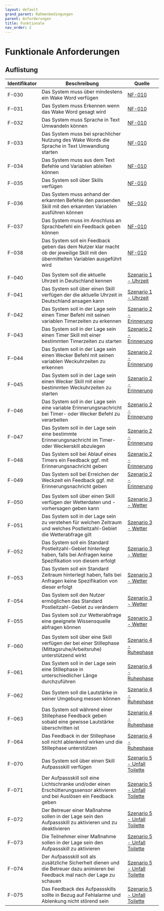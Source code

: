 ```yaml
---
layout: default
grand_parent: Rahmenbedingungen
parent: Anforderungen
title: Funktionale
nav_order: 2
---
```



# Funktionale Anforderungen 

## Auflistung

| Identifikator | Beschreibung                                                                                                                        | Quelle                                                                                                           |
| ------------- | ----------------------------------------------------------------------------------------------------------------------------------- | ---------------------------------------------------------------------------------------------------------------- |
| F-030         | Das System muss über mindestens ein Wake Word verfügen                                                                                         | [NF-010](/pages/rahmenbedingung/anforderungen/nicht-funktionale#nichtfunktionale-anforderungen)                                                                                                           |
| F-031         | Das System muss Erkennen wenn das Wake Word gesagt wird                                                                             | [NF-010](/pages/rahmenbedingung/anforderungen/nicht-funktionale#nichtfunktionale-anforderungen)                                                                                                           |
| F-032         | Das System muss Sprache in Text Umwandeln können                                                                                    | [NF-010](/pages/rahmenbedingung/anforderungen/nicht-funktionale#nichtfunktionale-anforderungen)                                                                                                           |
| F-033         | Das System muss bei sprachlicher Nutzung des Wake Words die Sprache in Text Umwandlung starten                                      | [NF-010](/pages/rahmenbedingung/anforderungen/nicht-funktionale#nichtfunktionale-anforderungen)                                                                                                           |
| F-034         | Das System muss aus dem Text Befehle und Variablen ableiten können                                                                  | [NF-010](/pages/rahmenbedingung/anforderungen/nicht-funktionale#nichtfunktionale-anforderungen)                                                                                                           |
| F-035         | Das System soll über Skills verfügen                                                                                                | [NF-010](/pages/rahmenbedingung/anforderungen/nicht-funktionale#nichtfunktionale-anforderungen)                                                                                                           |
| F-036         | Das System muss anhand der erkannten Befehle den passenden Skill mit den erkannten Variablen ausführen können                       | [NF-010](/pages/rahmenbedingung/anforderungen/nicht-funktionale#nichtfunktionale-anforderungen)                                                                                                           |
| F-037         | Das System muss im Anschluss an Sprachbefehl ein Feedback geben können                                                              | [NF-010](/pages/rahmenbedingung/anforderungen/nicht-funktionale#nichtfunktionale-anforderungen)                                                                                                           |
| F-038         | Das System soll ein Feedback geben das dem Nutzer klar macht ob der jeweilige Skill mit den übermittelten Variablen ausgeführt wird | [NF-010](/pages/rahmenbedingung/anforderungen/nicht-funktionale#nichtfunktionale-anforderungen)                                                                                                           |
|          |                                                                                                                                     |                                                                                                                  |
| F-040         | Das System soll die aktuelle Uhrzeit in Deutschland kennen                                                                          | [Szenario 1 - Uhrzeit](/pages/vorbereitung/szenarien/pages/uhrzeit)                                                                  |
| F-041         | Das System soll über einen Skill verfügen der die aktuelle Uhrzeit in Deutschland ansagen kann                                      | [Szenario 1 - Uhrzeit](/pages/vorbereitung/szenarien/pages/uhrzeit)                                                                  |
| F-042         | Das System soll in der Lage sein einen Timer Befehl mit seinen variablen Timerzeiten zu erkennen                                    | [Szenario 2 - Erinnerung](/pages/vorbereitung/szenarien/pages/erinnerung)                                                               |
| F-043         | Das System soll in der Lage sein einen Timer Skill mit einer bestimmten Timerzeiten zu starten                                      | [Szenario 2 - Erinnerung](/pages/vorbereitung/szenarien/pages/erinnerung)                                                               |
| F-044         | Das System soll in der Lage sein einen Wecker Befehl mit seinen variablen Weckuhrzeiten zu erkennen                                 | [Szenario 2 - Erinnerung](/pages/vorbereitung/szenarien/pages/erinnerung)                                                               |
| F-045         | Das System soll in der Lage sein einen Wecker Skill mit einer bestimmten Weckuhrzeiten zu starten                                   | [Szenario 2 - Erinnerung](/pages/vorbereitung/szenarien/pages/erinnerung)                                                               |
| F-046         | Das System soll in der Lage sein eine variable Erinnerungsnachricht bei Timer- oder Wecker Befehl zu verarbeiten                    | [Szenario 2 - Erinnerung](/pages/vorbereitung/szenarien/pages/erinnerung)                                                               |
| F-047         | Das System soll in der Lage sein eine bestimmte Erinnerungsnachricht im Timer- oder Weckerskill abzulegen                           | [Szenario 2 - Erinnerung](/pages/vorbereitung/szenarien/pages/erinnerung)                                                               |
| F-048         | Das System soll bei Ablauf eines Timers ein Feedback ggf. mit Erinnerungsnachricht geben                                            | [Szenario 2 - Erinnerung](/pages/vorbereitung/szenarien/pages/erinnerung)                                                               |
| F-049         | Das System soll bei Erreichen der Weckzeit ein Feedback ggf. mit Erinnerungsnachricht geben                                         | [Szenario 2 - Erinnerung](/pages/vorbereitung/szenarien/pages/erinnerung)                                                               |
|               |                                                                                                                                     |                                                                                                                  |
| F-050         | Das System soll über einen Skill verfügen der Wetterdaten und -vorhersagen geben kann                                               | [Szenario 3 - Wetter](/pages/vorbereitung/szenarien/pages/wetter)                                                              |
| F-051         | Das System soll in der Lage sein zu verstehen für welchen Zeitraum und welches Postleitzahl-Gebiet die Wetterabfrage gilt           | [Szenario 3 - Wetter](/pages/vorbereitung/szenarien/pages/wetter)                                                              |
| F-052         | Das System soll ein Standard Postleitzahl-Gebiet hinterlegt haben, falls bei Anfragen keine Spezifikation von diesem erfolgt        | [Szenario 3 - Wetter](/pages/vorbereitung/szenarien/pages/wetter)                                                              |
| F-053         | Das System soll ein Standard Zeitraum hinterlegt haben, falls bei Anfragen keine Spezifikation von dieser erfolgt                   | [Szenario 3 - Wetter](/pages/vorbereitung/szenarien/pages/wetter)                                                              |
| F-054         | Das System soll den Nutzer ermöglichen das Standard Postleitzahl-Gebiet zu verändern                                                | [Szenario 3 - Wetter](/pages/vorbereitung/szenarien/pages/wetter)                                                              |
| F-055         | Das System soll zur Wetterabfrage eine geeignete Wissensquelle abfragen können                                                      | [Szenario 3 - Wetter](/pages/vorbereitung/szenarien/pages/wetter)                                                              |
|          |                                                                                                                                     |                                                                                                                  |
| F-060         | Das System soll über eine Skill verfügen der bei einer Stillephase (Mittagsruhe/Arbeitsruhe) unterstützend wirkt                   |  [Szenario 4 - Ruhephase](/pages/vorbereitung/szenarien/pages/ruhephase)                                                                                              |
| F-061         | Das System soll in der Lage sein eine Stillephase in unterschiedlicher Länge durchzuführen                                          | [Szenario 4 - Ruhephase](/pages/vorbereitung/szenarien/pages/ruhephase)                                                                                            |
| F-062         | Das System soll die Lautstärke in seiner Umgebung messen können                                                                     |  [Szenario 4 - Ruhephase](/pages/vorbereitung/szenarien/pages/ruhephase)                                                                                              |
| F-063         | Das System soll während einer Stillephase Feedback geben sobald eine gewisse Lautstärke überschritten ist                           |  [Szenario 4 - Ruhephase](/pages/vorbereitung/szenarien/pages/ruhephase)                                                                                              |
| F-064         | Das Feedback in der Stillephase soll nicht ablenkend wirken und die Stillephase unterstützen                                        |  [Szenario 4 - Ruhephase](/pages/vorbereitung/szenarien/pages/ruhephase)                                                                                              |
|          |                                                                                                                                     |                                                                                                                  |
| F-070         | Das System soll über einen Skill Aufpassskill verfügen                                                                              | [Szenario 5 - Unfall Toilette](/pages/vorbereitung/szenarien/pages/unfallKlo)                                                                      |
| F-071         | Der Aufpassskill soll eine Lichtschranke und/oder einen Erschütterungssensor aktivieren und bei Auslösen ein Feedback geben            | [Szenario 5 - Unfall Toilette](/pages/vorbereitung/szenarien/pages/unfallKlo)                                                                      |
| F-072         | Der Betreuer einer Maßnahme sollen in der Lage sein den Aufpassskill zu aktivieren und zu deaktivieren                              | [Szenario 5 - Unfall Toilette](/pages/vorbereitung/szenarien/pages/unfallKlo)                                                                      |
| F-073         | Die Teilnehmer einer Maßnahme sollen in der Lage sein den Aufpassskill zu aktivieren                                                | [Szenario 5 - Unfall Toilette](/pages/vorbereitung/szenarien/pages/unfallKlo)                                                                      |
| F-074         | Der Aufpassskill soll als zusätzliche Sicherheit dienen und die Betreuer dazu animieren bei Feedback mal nach der Lage zu schauen   | [Szenario 5 - Unfall Toilette](/pages/vorbereitung/szenarien/pages/unfallKlo)                                                                      |
| F-075         | Das Feedback des Aufpassskills sollte in Bezug auf Fehlalarme und Ablenkung nicht störend sein                                      | [Szenario 5 - Unfall Toilette](/pages/vorbereitung/szenarien/pages/unfallKlo)                                                                      |